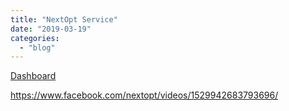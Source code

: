 ```yaml
---
title: "NextOpt Service"
date: "2019-03-19"
categories: 
  - "blog"
---
```


[Dashboard](http://hyunjimoon.com/wp-content/uploads/2019/03/기획안유민.pdf)

https://www.facebook.com/nextopt/videos/1529942683793696/
